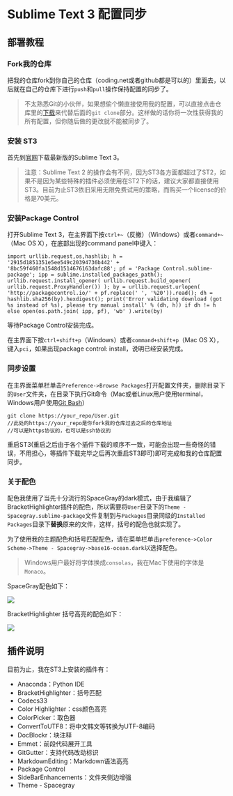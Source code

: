 # Sublime Text 3 配置同步

## 部署教程

### Fork我的仓库

把我的仓库fork到你自己的仓库（coding.net或者github都是可以的）里面去，以后就在自己的仓库下进行`push`和`pull`操作保持配置的同步了。

> 不太熟悉Git的小伙伴，如果想偷个懒直接使用我的配置，可以直接点击仓库里的[下载](https://coding.net/u/quentinchen/p/User/git/archive/master)来代替后面的`git clone`部分。这样做的话你将一次性获得我的所有配置，但你随后做的更改就不能被同步了。

### 安装 ST3

首先到[官网](https://www.sublimetext.com/3)下载最新版的Sublime Text 3。

> 注意：Sublime Text 2 的操作会有不同，因为ST3各方面都超过了ST2，如果不是因为某些特殊的插件必须使用在ST2下的话，建议大家都直接使用ST3。目前为止ST3依旧采用无限免费试用的策略，而购买一个license的价格是70美元。

### 安装Package Control

打开Sublime Text 3，在主界面下按`ctrl+~`（反撇）（Windows）或者`command+~`（Mac OS X），在底部出现的command panel中键入：

```
import urllib.request,os,hashlib; h = '2915d1851351e5ee549c20394736b442' + '8bc59f460fa1548d1514676163dafc88'; pf = 'Package Control.sublime-package'; ipp = sublime.installed_packages_path(); urllib.request.install_opener( urllib.request.build_opener( urllib.request.ProxyHandler()) ); by = urllib.request.urlopen( 'http://packagecontrol.io/' + pf.replace(' ', '%20')).read(); dh = hashlib.sha256(by).hexdigest(); print('Error validating download (got %s instead of %s), please try manual install' % (dh, h)) if dh != h else open(os.path.join( ipp, pf), 'wb' ).write(by)
```

等待Package Control安装完成。

在主界面下按`ctrl+shift+p`（Windows）或者`command+shift+p`（Mac OS X），键入`pci`，如果出现package control: install，说明已经安装完成。

### 同步设置

在主界面菜单栏单击`Preference->Browse Packages`打开配置文件夹，删除目录下的`User`文件夹，在目录下执行Git命令（Mac或者Linux用户使用terminal，Windows用户使用[Git Bash](https://git-scm.com/download/win)）

```git
git clone https://your_repo/User.git
//此处的https://your_repo是你fork我的仓库过去之后的仓库地址
//可以是https协议的，也可以是ssh协议的
```

重启ST3(重启之后由于各个插件下载的顺序不一致，可能会出现一些奇怪的错误，不用担心，等插件下载完毕之后再次重启ST3即可)即可完成和我的仓库配置同步。

### 关于配色

配色我使用了当先十分流行的SpaceGray的dark模式，由于我编辑了BracketHighlighter插件的配色，所以需要将`User`目录下的`Theme - Spacegray.sublime-package`文件复制到与`Packages`目录同级的`Installed Packages`目录下**替换**原来的文件，这样，括号的配色也就实现了。

为了使用我的主题配色和括号匹配配色，请在菜单栏单击`preference->Color Scheme->Theme - Spacegray->base16-ocean.dark`以选择配色。

> Windows用户最好将字体换成`consolas`，我在Mac下使用的字体是`Monaco`。

SpaceGray配色如下：

![](https://packagecontrol.io/readmes/img/d0545a784bcadd0df626c55ef74954eeffc44b63.png)

BracketHighlighter 括号高亮的配色如下：

![](https://packagecontrol.io/readmes/img/2c23129492d6d74b8f9139711578e9ad0d1115a0.png)

## 插件说明

目前为止，我在ST3上安装的插件有：

- Anaconda：Python IDE
- BracketHighlighter：括号匹配
- Codecs33
- Color Highlighter：css颜色高亮
- ColorPicker：取色器
- ConvertToUTF8：将中文韩文等转换为UTF-8编码
- DocBlockr：块注释
- Emmet：前段代码展开工具
- GitGutter：支持代码改动标识
- MarkdownEditing：Markdown语法高亮
- Package Control
- SideBarEnhancements：文件夹侧边增强
- Theme - Spacegray
